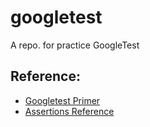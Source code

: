 # googletest
A repo. for practice GoogleTest

## Reference:
* [Googletest Primer](https://github.com/google/googletest/blob/master/docs/primer.md)
* [Assertions Reference](https://github.com/google/googletest/blob/master/docs/reference/assertions.md)
